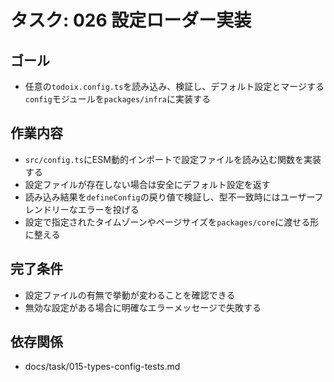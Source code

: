 # タスク: 026 設定ローダー実装

## ゴール

- 任意の`todoix.config.ts`を読み込み、検証し、デフォルト設定とマージする`config`モジュールを`packages/infra`に実装する

## 作業内容

- `src/config.ts`にESM動的インポートで設定ファイルを読み込む関数を実装する
- 設定ファイルが存在しない場合は安全にデフォルト設定を返す
- 読み込み結果を`defineConfig`の戻り値で検証し、型不一致時にはユーザーフレンドリーなエラーを投げる
- 設定で指定されたタイムゾーンやページサイズを`packages/core`に渡せる形に整える

## 完了条件

- 設定ファイルの有無で挙動が変わることを確認できる
- 無効な設定がある場合に明確なエラーメッセージで失敗する

## 依存関係

- docs/task/015-types-config-tests.md
